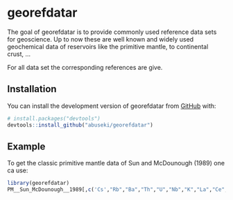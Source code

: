 
# georefdatar

<!-- badges: start -->
<!-- badges: end -->

The goal of georefdatar is to provide commonly used reference data sets for
geoscience. Up to now these are well known and widely used geochemical data of 
reservoirs like the primitive mantle, to continental crust, ...

For all data set the corresponding references are give.
## Installation

You can install the development version of georefdatar from [GitHub](https://github.com/) with:

``` r
# install.packages("devtools")
devtools::install_github("abuseki/georefdatar")
```

## Example

To get the classic primitive mantle data of Sun and McDounough (1989) one ca use:

``` r
library(georefdatar)
PM__Sun_McDounough__1989[,c('Cs',"Rb","Ba","Th","U","Nb","K","La","Ce","Pb","Pr","Sr","P","Nd","Zr","Sm","Eu","Ti","Dy","Y","Yb","Lu")]
```

